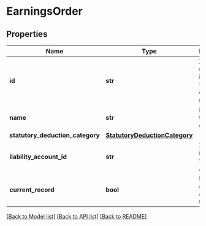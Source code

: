 # EarningsOrder

## Properties
Name | Type | Description | Notes
------------ | ------------- | ------------- | -------------
**id** | **str** | Xero unique identifier for an earning rate | [optional] 
**name** | **str** | Name of the earning order | 
**statutory_deduction_category** | [**StatutoryDeductionCategory**](StatutoryDeductionCategory.md) |  | [optional] 
**liability_account_id** | **str** | Xero identifier for Liability Account | [optional] 
**current_record** | **bool** | Identifier of a record is active or not. | [optional] [default to True]

[[Back to Model list]](../README.md#documentation-for-models) [[Back to API list]](../README.md#documentation-for-api-endpoints) [[Back to README]](../README.md)


